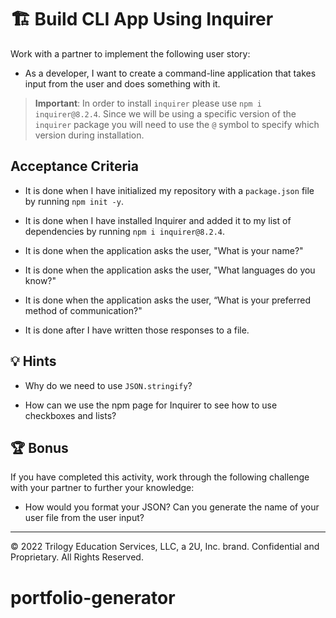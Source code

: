# 🏗️ Build CLI App Using Inquirer

Work with a partner to implement the following user story:

* As a developer, I want to create a command-line application that takes input from the user and does something with it.

> **Important**: In order to install `inquirer` please use `npm i inquirer@8.2.4`. Since we will be using a specific version of the `inquirer` package you will need to use the `@` symbol to specify which version during installation.

## Acceptance Criteria

* It is done when I have initialized my repository with a `package.json` file by running `npm init -y`.

* It is done when I have installed Inquirer and added it to my list of dependencies by running `npm i inquirer@8.2.4`.

* It is done when the application asks the user, "What is your name?"

* It is done when the application asks the user, "What languages do you know?"

* It is done when the application asks the user, “What is your preferred method of communication?"

* It is done after I have written those responses to a file.

## 💡 Hints

* Why do we need to use `JSON.stringify`?
  
* How can we use the npm page for Inquirer to see how to use checkboxes and lists?

## 🏆 Bonus

If you have completed this activity, work through the following challenge with your partner to further your knowledge:

* How would you format your JSON? Can you generate the name of your user file from the user input?

---

© 2022 Trilogy Education Services, LLC, a 2U, Inc. brand. Confidential and Proprietary. All Rights Reserved.
# portfolio-generator
